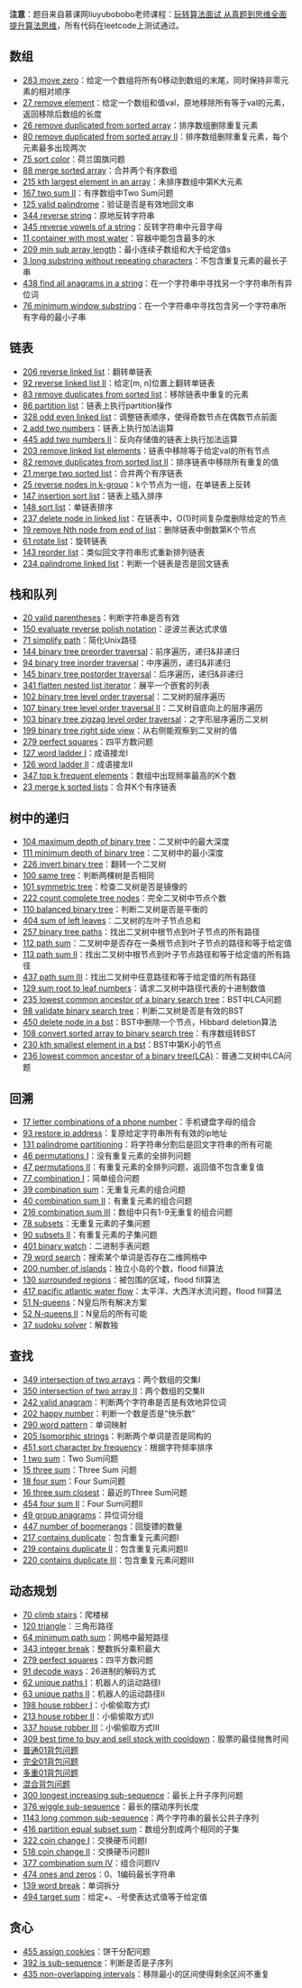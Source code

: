 **注意**：题目来自慕课网liuyubobobo老师课程：[玩转算法面试 从真题到思维全面提升算法思维](https://coding.imooc.com/class/82.html)，所有代码在leetcode上测试通过。

## 数组

-   [283 move zero](https://github.com/tanglei302wqy/notes/blob/master/%E7%8E%A9%E8%BD%AC%E7%AE%97%E6%B3%95%E9%9D%A2%E8%AF%95/src/array/Q01MoveZero.java)：给定一个数组将所有0移动到数组的末尾，同时保持非零元素的相对顺序
-   [27  remove element](https://github.com/tanglei302wqy/notes/blob/master/%E7%8E%A9%E8%BD%AC%E7%AE%97%E6%B3%95%E9%9D%A2%E8%AF%95/src/array/Q02RemoveElement.java)：给定一个数组和值val，原地移除所有等于val的元素，返回移除后数组的长度
-   [26 remove duplicated from sorted array](https://github.com/tanglei302wqy/notes/blob/master/%E7%8E%A9%E8%BD%AC%E7%AE%97%E6%B3%95%E9%9D%A2%E8%AF%95/src/array/Q03RemDupFromSortedArray.java)：排序数组删除重复元素
-   [80 remove duplicated from sorted array II](https://github.com/tanglei302wqy/notes/blob/master/%E7%8E%A9%E8%BD%AC%E7%AE%97%E6%B3%95%E9%9D%A2%E8%AF%95/src/array/Q04RemDupFromSortedArrayII.java)：排序数组删除重复元素，每个元素最多出现两次
-   [75 sort color](https://github.com/tanglei302wqy/notes/blob/master/%E7%8E%A9%E8%BD%AC%E7%AE%97%E6%B3%95%E9%9D%A2%E8%AF%95/src/array/Q05SortColor.java)：荷兰国旗问题
-   [88 merge sorted array](https://github.com/tanglei302wqy/notes/blob/master/%E7%8E%A9%E8%BD%AC%E7%AE%97%E6%B3%95%E9%9D%A2%E8%AF%95/src/array/Q06MergeSortedArray.java)：合并两个有序数组
-   [215 kth largest element in an array](https://github.com/tanglei302wqy/notes/blob/master/%E7%8E%A9%E8%BD%AC%E7%AE%97%E6%B3%95%E9%9D%A2%E8%AF%95/src/array/Q07KthLargestElemInArray.java)：未排序数组中第K大元素
-   [167 two sum II](https://github.com/tanglei302wqy/notes/blob/master/%E7%8E%A9%E8%BD%AC%E7%AE%97%E6%B3%95%E9%9D%A2%E8%AF%95/src/array/Q08TwoSumII.java)：有序数组中Two Sum问题
-   [125 valid palindrome](https://github.com/tanglei302wqy/notes/blob/master/%E7%8E%A9%E8%BD%AC%E7%AE%97%E6%B3%95%E9%9D%A2%E8%AF%95/src/array/Q09ValidPalindrome.java)：验证是否是有效地回文串
-   [344 reverse string](https://github.com/tanglei302wqy/notes/blob/master/%E7%8E%A9%E8%BD%AC%E7%AE%97%E6%B3%95%E9%9D%A2%E8%AF%95/src/array/Q10ReverseString.java)：原地反转字符串
-   [345 reverse vowels of a string](https://github.com/tanglei302wqy/notes/blob/master/%E7%8E%A9%E8%BD%AC%E7%AE%97%E6%B3%95%E9%9D%A2%E8%AF%95/src/array/Q11ReverseVowelOfString.java)：反转字符串中元音字母
-   [11 container with most water](https://github.com/tanglei302wqy/notes/blob/master/%E7%8E%A9%E8%BD%AC%E7%AE%97%E6%B3%95%E9%9D%A2%E8%AF%95/src/array/Q12ContainerWithMostWater.java)：容器中能包含最多的水
-   [209 min sub array length](https://github.com/tanglei302wqy/notes/blob/master/%E7%8E%A9%E8%BD%AC%E7%AE%97%E6%B3%95%E9%9D%A2%E8%AF%95/src/array/Q13MinSubArrayLength.java)：最小连续子数组和大于给定值s
-   [3 long substring without repeating characters](https://github.com/tanglei302wqy/notes/blob/master/%E7%8E%A9%E8%BD%AC%E7%AE%97%E6%B3%95%E9%9D%A2%E8%AF%95/src/array/Q14LongSubWithoutRepeate.java)：不包含重复元素的最长子串
-   [438 find all anagrams in a string](https://github.com/tanglei302wqy/notes/blob/master/%E7%8E%A9%E8%BD%AC%E7%AE%97%E6%B3%95%E9%9D%A2%E8%AF%95/src/array/Q15FindAllAnagrams.java)：在一个字符串中寻找另一个字符串所有异位词
-   [76 minimum window substring](https://github.com/tanglei302wqy/notes/blob/master/%E7%8E%A9%E8%BD%AC%E7%AE%97%E6%B3%95%E9%9D%A2%E8%AF%95/src/array/Q16MinWindowSubstring.java)：在一个字符串中寻找包含另一个字符串所有字母的最小子串



## 链表

-   [206 reverse linked list](https://github.com/tanglei302wqy/notes/blob/master/%E7%8E%A9%E8%BD%AC%E7%AE%97%E6%B3%95%E9%9D%A2%E8%AF%95/src/list/Q01ReverseList.java)：翻转单链表
-   [92 reverse linked list II](https://github.com/tanglei302wqy/notes/blob/master/%E7%8E%A9%E8%BD%AC%E7%AE%97%E6%B3%95%E9%9D%A2%E8%AF%95/src/list/Q02ReverseListII.java)：给定[m, n]位置上翻转单链表
-   [83 remove duplicates from sorted list](https://github.com/tanglei302wqy/notes/blob/master/%E7%8E%A9%E8%BD%AC%E7%AE%97%E6%B3%95%E9%9D%A2%E8%AF%95/src/list/Q03RemoveDupInSortedList.java)：移除链表中重复的元素
-   [86 partition list](https://github.com/tanglei302wqy/notes/blob/master/%E7%8E%A9%E8%BD%AC%E7%AE%97%E6%B3%95%E9%9D%A2%E8%AF%95/src/list/Q04PartitionList.java)：链表上执行partition操作
-   [328 odd even linked list](https://github.com/tanglei302wqy/notes/blob/master/%E7%8E%A9%E8%BD%AC%E7%AE%97%E6%B3%95%E9%9D%A2%E8%AF%95/src/list/Q05OddEvenList.java)：调整链表顺序，使得奇数节点在偶数节点前面
-   [2 add two numbers](https://github.com/tanglei302wqy/notes/blob/master/%E7%8E%A9%E8%BD%AC%E7%AE%97%E6%B3%95%E9%9D%A2%E8%AF%95/src/list/Q06AddTwoNumbers.java)：链表上执行加法运算
-   [445 add two numbers II](https://github.com/tanglei302wqy/notes/blob/master/%E7%8E%A9%E8%BD%AC%E7%AE%97%E6%B3%95%E9%9D%A2%E8%AF%95/src/list/Q07AddTwoNumbersII.java)：反向存储值的链表上执行加法运算
-   [203 remove linked list elements](https://github.com/tanglei302wqy/notes/blob/master/%E7%8E%A9%E8%BD%AC%E7%AE%97%E6%B3%95%E9%9D%A2%E8%AF%95/src/list/Q08RemoveElemInList.java)：链表中移除等于给定val的所有节点
-   [82 remove duplicates from sorted list II](https://github.com/tanglei302wqy/notes/blob/master/%E7%8E%A9%E8%BD%AC%E7%AE%97%E6%B3%95%E9%9D%A2%E8%AF%95/src/list/Q09RemoveElemInListII.java)：排序链表中移除所有重复的值
-   [21 merge two sorted list](https://github.com/tanglei302wqy/notes/blob/master/%E7%8E%A9%E8%BD%AC%E7%AE%97%E6%B3%95%E9%9D%A2%E8%AF%95/src/list/Q10MergeTwoSortedList.java)：合并两个有序链表
-   [25 reverse nodes in k-group](https://github.com/tanglei302wqy/notes/blob/master/%E7%8E%A9%E8%BD%AC%E7%AE%97%E6%B3%95%E9%9D%A2%E8%AF%95/src/list/Q11ReverseKGroupList.java)：k个节点为一组，在单链表上反转
-   [147 insertion sort list](https://github.com/tanglei302wqy/notes/blob/master/%E7%8E%A9%E8%BD%AC%E7%AE%97%E6%B3%95%E9%9D%A2%E8%AF%95/src/list/Q12InsertionSortList.java)：链表上插入排序
-   [148 sort list](https://github.com/tanglei302wqy/notes/blob/master/%E7%8E%A9%E8%BD%AC%E7%AE%97%E6%B3%95%E9%9D%A2%E8%AF%95/src/list/Q13SortList.java)：单链表排序
-   [237 delete node in linked list](https://github.com/tanglei302wqy/notes/blob/master/%E7%8E%A9%E8%BD%AC%E7%AE%97%E6%B3%95%E9%9D%A2%E8%AF%95/src/list/Q14DeleteNodeInList.java)：在链表中，O(1)时间复杂度删除给定的节点
-   [19 remove Nth node from end of list](https://github.com/tanglei302wqy/notes/blob/master/%E7%8E%A9%E8%BD%AC%E7%AE%97%E6%B3%95%E9%9D%A2%E8%AF%95/src/list/Q15RemoveNthNodeFromEnd.java)：删除链表中倒数第K个节点
-   [61 rotate list](https://github.com/tanglei302wqy/notes/blob/master/%E7%8E%A9%E8%BD%AC%E7%AE%97%E6%B3%95%E9%9D%A2%E8%AF%95/src/list/Q16RotateList.java)：旋转链表
-   [143 reorder list](https://github.com/tanglei302wqy/notes/blob/master/%E7%8E%A9%E8%BD%AC%E7%AE%97%E6%B3%95%E9%9D%A2%E8%AF%95/src/list/Q17ReorderList.java)：类似回文字符串形式重新排列链表
-   [234 palindrome linked list](https://github.com/tanglei302wqy/notes/blob/master/%E7%8E%A9%E8%BD%AC%E7%AE%97%E6%B3%95%E9%9D%A2%E8%AF%95/src/list/Q18PalindromeList.java)：判断一个链表是否是回文链表



## 栈和队列

-   [20 valid parentheses](https://github.com/tanglei302wqy/notes/blob/master/%E7%8E%A9%E8%BD%AC%E7%AE%97%E6%B3%95%E9%9D%A2%E8%AF%95/src/stack/Q01ValidParentheses.java)：判断字符串是否有效
-   [150 evaluate reverse polish notation](https://github.com/tanglei302wqy/notes/blob/master/%E7%8E%A9%E8%BD%AC%E7%AE%97%E6%B3%95%E9%9D%A2%E8%AF%95/src/stack/Q02EvalRPN.java)：逆波兰表达式求值
-   [71 simplify path](https://github.com/tanglei302wqy/notes/blob/master/%E7%8E%A9%E8%BD%AC%E7%AE%97%E6%B3%95%E9%9D%A2%E8%AF%95/src/stack/Q03SimplifyPath.java)：简化Unix路径
-   [144 binary tree preorder traversal](https://github.com/tanglei302wqy/notes/blob/master/%E7%8E%A9%E8%BD%AC%E7%AE%97%E6%B3%95%E9%9D%A2%E8%AF%95/src/stack/Q04PreorderTraversal.java)：前序遍历，递归&非递归
-   [94 binary tree inorder traversal](https://github.com/tanglei302wqy/notes/blob/master/%E7%8E%A9%E8%BD%AC%E7%AE%97%E6%B3%95%E9%9D%A2%E8%AF%95/src/stack/Q05InorderTraversal.java)：中序遍历，递归&非递归
-   [145 binary tree postorder traversal](https://github.com/tanglei302wqy/notes/blob/master/%E7%8E%A9%E8%BD%AC%E7%AE%97%E6%B3%95%E9%9D%A2%E8%AF%95/src/stack/Q06PostorderTraversal.java)：后序遍历，递归&非递归
-   [341 flatten nested list iterator](https://github.com/tanglei302wqy/notes/blob/master/%E7%8E%A9%E8%BD%AC%E7%AE%97%E6%B3%95%E9%9D%A2%E8%AF%95/src/stack/Q07FalttenNestedList.java)：展平一个嵌套的列表
-   [102 binary tree level order traversal](https://github.com/tanglei302wqy/notes/blob/master/%E7%8E%A9%E8%BD%AC%E7%AE%97%E6%B3%95%E9%9D%A2%E8%AF%95/src/queue/Q01BinaryTreeLevelOrderTraversalI.java)：二叉树的层序遍历
-   [107 binary tree level order traversal II](https://github.com/tanglei302wqy/notes/blob/master/%E7%8E%A9%E8%BD%AC%E7%AE%97%E6%B3%95%E9%9D%A2%E8%AF%95/src/queue/Q02BinaryTreeLevelOrderTraversalII.java)：二叉树自底向上的层序遍历
-   [103 binary tree zigzag level order traversal](https://github.com/tanglei302wqy/notes/blob/master/%E7%8E%A9%E8%BD%AC%E7%AE%97%E6%B3%95%E9%9D%A2%E8%AF%95/src/queue/Q03BinaryTreeZigzagLevelOrderTraversal.java)：之字形层序遍历二叉树
-   [199 binary tree right side view](https://github.com/tanglei302wqy/notes/blob/master/%E7%8E%A9%E8%BD%AC%E7%AE%97%E6%B3%95%E9%9D%A2%E8%AF%95/src/queue/Q04BinaryTreeRightSideView.java)：从右侧能观察到二叉树的值
-   [279 perfect squares](https://github.com/tanglei302wqy/notes/blob/master/%E7%8E%A9%E8%BD%AC%E7%AE%97%E6%B3%95%E9%9D%A2%E8%AF%95/src/queue/Q05PerfectSquares.java)：四平方数问题
-   [127 word ladder I](https://github.com/tanglei302wqy/notes/blob/master/%E7%8E%A9%E8%BD%AC%E7%AE%97%E6%B3%95%E9%9D%A2%E8%AF%95/src/queue/Q06WordLadderI.java)：成语接龙I
-   [126 word ladder II](https://github.com/tanglei302wqy/notes/blob/master/%E7%8E%A9%E8%BD%AC%E7%AE%97%E6%B3%95%E9%9D%A2%E8%AF%95/src/queue/Q07WordLadderII.java)：成语接龙II
-   [347 top k frequent elements](https://github.com/tanglei302wqy/notes/blob/master/%E7%8E%A9%E8%BD%AC%E7%AE%97%E6%B3%95%E9%9D%A2%E8%AF%95/src/queue/Q08TopKFreqElem.java)：数组中出现频率最高的K个数
-   [23 merge k sorted lists](https://github.com/tanglei302wqy/notes/blob/master/%E7%8E%A9%E8%BD%AC%E7%AE%97%E6%B3%95%E9%9D%A2%E8%AF%95/src/queue/Q09MergeKSortedList.java)：合并K个有序链表



## 树中的递归

-   [104 maximum depth of binary tree](https://github.com/tanglei302wqy/notes/blob/master/%E7%8E%A9%E8%BD%AC%E7%AE%97%E6%B3%95%E9%9D%A2%E8%AF%95/src/recursive/Q01MaxDepthOfBiTree.java)：二叉树中的最大深度
-   [111 minimum depth of binary tree](https://github.com/tanglei302wqy/notes/blob/master/%E7%8E%A9%E8%BD%AC%E7%AE%97%E6%B3%95%E9%9D%A2%E8%AF%95/src/recursive/Q02MinDepthOfBiTree.java)：二叉树中的最小深度
-   [226 invert binary tree](https://github.com/tanglei302wqy/notes/blob/master/%E7%8E%A9%E8%BD%AC%E7%AE%97%E6%B3%95%E9%9D%A2%E8%AF%95/src/recursive/Q03InvertBiTree.java)：翻转一个二叉树
-   [100 same tree](https://github.com/tanglei302wqy/notes/blob/master/%E7%8E%A9%E8%BD%AC%E7%AE%97%E6%B3%95%E9%9D%A2%E8%AF%95/src/recursive/Q04SameTree.java)：判断两棵树是否相同
-   [101 symmetric tree](https://github.com/tanglei302wqy/notes/blob/master/%E7%8E%A9%E8%BD%AC%E7%AE%97%E6%B3%95%E9%9D%A2%E8%AF%95/src/recursive/Q05SymmetricTree.java)：检查二叉树是否是镜像的
-   [222 count complete tree nodes](https://github.com/tanglei302wqy/notes/blob/master/%E7%8E%A9%E8%BD%AC%E7%AE%97%E6%B3%95%E9%9D%A2%E8%AF%95/src/recursive/Q06CountNodes.java)：完全二叉树中节点个数
-   [110 balanced binary tree](https://github.com/tanglei302wqy/notes/blob/master/%E7%8E%A9%E8%BD%AC%E7%AE%97%E6%B3%95%E9%9D%A2%E8%AF%95/src/recursive/Q07BalancedTree.java)：判断二叉树是否是平衡的
-   [404 sum of left leaves](https://github.com/tanglei302wqy/notes/blob/master/%E7%8E%A9%E8%BD%AC%E7%AE%97%E6%B3%95%E9%9D%A2%E8%AF%95/src/recursive/Q08SumOfLeftLeaves.java)：二叉树的左叶子节点总和
-   [257 binary tree paths](https://github.com/tanglei302wqy/notes/blob/master/%E7%8E%A9%E8%BD%AC%E7%AE%97%E6%B3%95%E9%9D%A2%E8%AF%95/src/recursive/Q09BiTreePath.java)：找出二叉树中根节点到叶子节点的所有路径
-   [112 path sum](https://github.com/tanglei302wqy/notes/blob/master/%E7%8E%A9%E8%BD%AC%E7%AE%97%E6%B3%95%E9%9D%A2%E8%AF%95/src/recursive/Q10PathSumI.java)：二叉树中是否存在一条根节点到叶子节点的路径和等于给定值
-   [113 path sum II](https://github.com/tanglei302wqy/notes/blob/master/%E7%8E%A9%E8%BD%AC%E7%AE%97%E6%B3%95%E9%9D%A2%E8%AF%95/src/recursive/Q11PathSumII.java)：找出二叉树中根节点到叶子节点路径和等于给定值的所有路径
-   [437 path sum III](https://github.com/tanglei302wqy/notes/blob/master/%E7%8E%A9%E8%BD%AC%E7%AE%97%E6%B3%95%E9%9D%A2%E8%AF%95/src/recursive/Q12PathSumIII.java)：找出二叉树中任意路径和等于给定值的所有路径
-   [129 sum root to leaf numbers](https://github.com/tanglei302wqy/notes/blob/master/%E7%8E%A9%E8%BD%AC%E7%AE%97%E6%B3%95%E9%9D%A2%E8%AF%95/src/recursive/Q13SumOfRootToLeaf.java)：请求二叉树中路径代表的十进制数值
-   [235 lowest common ancestor of a binary search tree](https://github.com/tanglei302wqy/notes/blob/master/%E7%8E%A9%E8%BD%AC%E7%AE%97%E6%B3%95%E9%9D%A2%E8%AF%95/src/recursive/Q14LcaOfBst.java)：BST中LCA问题
-   [98 validate binary search tree](https://github.com/tanglei302wqy/notes/blob/master/%E7%8E%A9%E8%BD%AC%E7%AE%97%E6%B3%95%E9%9D%A2%E8%AF%95/src/recursive/Q15ValidBst.java)：判断二叉树是否是有效的BST
-   [450 delete node in a bst](https://github.com/tanglei302wqy/notes/blob/master/%E7%8E%A9%E8%BD%AC%E7%AE%97%E6%B3%95%E9%9D%A2%E8%AF%95/src/recursive/Q16DeleteNodeInBst.java)：BST中删除一个节点，Hibbard deletion算法
-   [108 convert sorted array to binary search tree](https://github.com/tanglei302wqy/notes/blob/master/%E7%8E%A9%E8%BD%AC%E7%AE%97%E6%B3%95%E9%9D%A2%E8%AF%95/src/recursive/Q17CvtSortedArrayToBst.java)：有序数组转BST
-   [230 kth smallest element in a bst](https://github.com/tanglei302wqy/notes/blob/master/%E7%8E%A9%E8%BD%AC%E7%AE%97%E6%B3%95%E9%9D%A2%E8%AF%95/src/recursive/Q18KthSmallestElemInBst.java)：BST中第K小的节点
-   [236 lowest common ancestor of a binary tree(LCA)](https://github.com/tanglei302wqy/notes/blob/master/%E7%8E%A9%E8%BD%AC%E7%AE%97%E6%B3%95%E9%9D%A2%E8%AF%95/src/recursive/Q19LcaOfBt.java)：普通二叉树中LCA问题



## 回溯

-   [17 letter combinations of a phone number](https://github.com/tanglei302wqy/notes/blob/master/%E7%8E%A9%E8%BD%AC%E7%AE%97%E6%B3%95%E9%9D%A2%E8%AF%95/src/backtrace/Q01LetterCombination.java)：手机键盘字母的组合
-   [93 restore ip address](https://github.com/tanglei302wqy/notes/blob/master/%E7%8E%A9%E8%BD%AC%E7%AE%97%E6%B3%95%E9%9D%A2%E8%AF%95/src/backtrace/Q02RestoreIpAddress.java)：复原给定字符串所有有效的ip地址
-   [131 palindrome partitioning](https://github.com/tanglei302wqy/notes/blob/master/%E7%8E%A9%E8%BD%AC%E7%AE%97%E6%B3%95%E9%9D%A2%E8%AF%95/src/backtrace/Q03PalindromePartitioning.java)：将字符串分割后是回文字符串的所有可能
-   [46 permutations I](https://github.com/tanglei302wqy/notes/blob/master/%E7%8E%A9%E8%BD%AC%E7%AE%97%E6%B3%95%E9%9D%A2%E8%AF%95/src/backtrace/Q04PermutationsI.java)：没有重复元素的全排列问题
-   [47 permutations II](https://github.com/tanglei302wqy/notes/blob/master/%E7%8E%A9%E8%BD%AC%E7%AE%97%E6%B3%95%E9%9D%A2%E8%AF%95/src/backtrace/Q05PermutationsII.java)：有重复元素的全排列问题，返回值不包含重复值
-   [77 combination I](https://github.com/tanglei302wqy/notes/blob/master/%E7%8E%A9%E8%BD%AC%E7%AE%97%E6%B3%95%E9%9D%A2%E8%AF%95/src/backtrace/Q06CombinationsI.java)：简单组合问题
-   [39 combination sum](https://github.com/tanglei302wqy/notes/blob/master/%E7%8E%A9%E8%BD%AC%E7%AE%97%E6%B3%95%E9%9D%A2%E8%AF%95/src/backtrace/Q07CombinationSumI.java)：无重复元素的组合问题
-   [40 combination sum II](https://github.com/tanglei302wqy/notes/blob/master/%E7%8E%A9%E8%BD%AC%E7%AE%97%E6%B3%95%E9%9D%A2%E8%AF%95/src/backtrace/Q08CombinationSumII.java)：有重复元素的组合问题
-   [216 combination sum III](https://github.com/tanglei302wqy/notes/blob/master/%E7%8E%A9%E8%BD%AC%E7%AE%97%E6%B3%95%E9%9D%A2%E8%AF%95/src/backtrace/Q09CombinationSumIII.java)：数组中只有1-9无重复的组合问题
-   [78 subsets](https://github.com/tanglei302wqy/notes/blob/master/%E7%8E%A9%E8%BD%AC%E7%AE%97%E6%B3%95%E9%9D%A2%E8%AF%95/src/backtrace/Q10SubsetsI.java)：无重复元素的子集问题
-   [90 subsets II](https://github.com/tanglei302wqy/notes/blob/master/%E7%8E%A9%E8%BD%AC%E7%AE%97%E6%B3%95%E9%9D%A2%E8%AF%95/src/backtrace/Q11SubsetsII.java)：有重复元素的子集问题
-   [401 binary watch](https://github.com/tanglei302wqy/notes/blob/master/%E7%8E%A9%E8%BD%AC%E7%AE%97%E6%B3%95%E9%9D%A2%E8%AF%95/src/backtrace/Q12BinaryWatch.java)：二进制手表问题
-   [79 word search](https://github.com/tanglei302wqy/notes/blob/master/%E7%8E%A9%E8%BD%AC%E7%AE%97%E6%B3%95%E9%9D%A2%E8%AF%95/src/backtrace/Q13WordSearch.java)：搜索某个单词是否存在二维网格中
-   [200 number of islands](https://github.com/tanglei302wqy/notes/blob/master/%E7%8E%A9%E8%BD%AC%E7%AE%97%E6%B3%95%E9%9D%A2%E8%AF%95/src/backtrace/Q14NumberOfIslands.java)：独立小岛的个数，flood fill算法
-   [130 surrounded regions](https://github.com/tanglei302wqy/notes/blob/master/%E7%8E%A9%E8%BD%AC%E7%AE%97%E6%B3%95%E9%9D%A2%E8%AF%95/src/backtrace/Q15SurroundedRegions.java)：被包围的区域，flood fill算法
-   [417 pacific atlantic water flow](https://github.com/tanglei302wqy/notes/blob/master/%E7%8E%A9%E8%BD%AC%E7%AE%97%E6%B3%95%E9%9D%A2%E8%AF%95/src/backtrace/Q16PacificAtlanticWaterFlow.java)：太平洋、大西洋水流问题，flood fill算法
-   [51 N-queens](https://github.com/tanglei302wqy/notes/blob/master/%E7%8E%A9%E8%BD%AC%E7%AE%97%E6%B3%95%E9%9D%A2%E8%AF%95/src/backtrace/Q17NQueue.java)：N皇后所有解决方案
-   [52 N-queens II](https://github.com/tanglei302wqy/notes/blob/master/%E7%8E%A9%E8%BD%AC%E7%AE%97%E6%B3%95%E9%9D%A2%E8%AF%95/src/backtrace/Q18NQueueII.java)：N皇后的所有可能
-   [37 sudoku solver](https://github.com/tanglei302wqy/notes/blob/master/%E7%8E%A9%E8%BD%AC%E7%AE%97%E6%B3%95%E9%9D%A2%E8%AF%95/src/backtrace/Q19SudokuSolver.java)：解数独



## 查找

-   [349 intersection of two arrays](https://github.com/tanglei302wqy/notes/blob/master/%E7%8E%A9%E8%BD%AC%E7%AE%97%E6%B3%95%E9%9D%A2%E8%AF%95/src/search/Q01IntersectionOfTwoArray.java)：两个数组的交集I
-   [350 intersection of two array II](https://github.com/tanglei302wqy/notes/blob/master/%E7%8E%A9%E8%BD%AC%E7%AE%97%E6%B3%95%E9%9D%A2%E8%AF%95/src/search/Q02IntersectionOfTwoArrayII.java)：两个数组的交集II
-   [242 valid anagram](https://github.com/tanglei302wqy/notes/blob/master/%E7%8E%A9%E8%BD%AC%E7%AE%97%E6%B3%95%E9%9D%A2%E8%AF%95/src/search/Q03validAnagram.java)：判断两个字符串是否是有效地异位词
-   [202 happy number](https://github.com/tanglei302wqy/notes/blob/master/%E7%8E%A9%E8%BD%AC%E7%AE%97%E6%B3%95%E9%9D%A2%E8%AF%95/src/search/Q04HappyNumber.java)：判断一个数是否是“快乐数”
-   [290 word pattern](https://github.com/tanglei302wqy/notes/blob/master/%E7%8E%A9%E8%BD%AC%E7%AE%97%E6%B3%95%E9%9D%A2%E8%AF%95/src/search/Q05WordPattern.java)：单词映射
-   [205 Isomorphic strings](https://github.com/tanglei302wqy/notes/blob/master/%E7%8E%A9%E8%BD%AC%E7%AE%97%E6%B3%95%E9%9D%A2%E8%AF%95/src/search/Q06SomorphicString.java)：判断两个单词是否是同构的
-   [451 sort character by frequency](https://github.com/tanglei302wqy/notes/blob/master/%E7%8E%A9%E8%BD%AC%E7%AE%97%E6%B3%95%E9%9D%A2%E8%AF%95/src/search/Q07SortCharByFreq.java)：根据字符频率排序
-   [1 two sum](https://github.com/tanglei302wqy/notes/blob/master/%E7%8E%A9%E8%BD%AC%E7%AE%97%E6%B3%95%E9%9D%A2%E8%AF%95/src/search/Q08TwoSum.java)：Two Sum问题
-   [15 three sum](https://github.com/tanglei302wqy/notes/blob/master/%E7%8E%A9%E8%BD%AC%E7%AE%97%E6%B3%95%E9%9D%A2%E8%AF%95/src/search/Q09ThreeSum.java)：Three Sum 问题
-   [18 four sum](https://github.com/tanglei302wqy/notes/blob/master/%E7%8E%A9%E8%BD%AC%E7%AE%97%E6%B3%95%E9%9D%A2%E8%AF%95/src/search/Q10FourSum.java)：Four Sum问题
-   [16 three sum closest](https://github.com/tanglei302wqy/notes/blob/master/%E7%8E%A9%E8%BD%AC%E7%AE%97%E6%B3%95%E9%9D%A2%E8%AF%95/src/search/Q11ThreeSumClosest.java)：最近的Three Sum问题
-   [454 four sum II](https://github.com/tanglei302wqy/notes/blob/master/%E7%8E%A9%E8%BD%AC%E7%AE%97%E6%B3%95%E9%9D%A2%E8%AF%95/src/search/Q12FourSumII.java)：Four Sum问题II
-   [49 group anagrams](https://github.com/tanglei302wqy/notes/blob/master/%E7%8E%A9%E8%BD%AC%E7%AE%97%E6%B3%95%E9%9D%A2%E8%AF%95/src/search/Q13GroupAnagrams.java)：异位词分组
-   [447 number of boomerangs](https://github.com/tanglei302wqy/notes/blob/master/%E7%8E%A9%E8%BD%AC%E7%AE%97%E6%B3%95%E9%9D%A2%E8%AF%95/src/search/Q14NumberOfBoomerangs.java)：回旋镖的数量
-   [217 contains duplicate](https://github.com/tanglei302wqy/notes/blob/master/%E7%8E%A9%E8%BD%AC%E7%AE%97%E6%B3%95%E9%9D%A2%E8%AF%95/src/search/Q15ContainDuplicateI.java)：包含重复元素问题I
-   [219 contains duplicate II](https://github.com/tanglei302wqy/notes/blob/master/%E7%8E%A9%E8%BD%AC%E7%AE%97%E6%B3%95%E9%9D%A2%E8%AF%95/src/search/Q16ContainDuplicateII.java)：包含重复元素问题II
-   [220 contains duplicate III](https://github.com/tanglei302wqy/notes/blob/master/%E7%8E%A9%E8%BD%AC%E7%AE%97%E6%B3%95%E9%9D%A2%E8%AF%95/src/search/Q17ContainDuplicateIII.java)：包含重复元素问题III



## 动态规划

-   [70 climb stairs](https://github.com/tanglei302wqy/notes/blob/master/%E7%8E%A9%E8%BD%AC%E7%AE%97%E6%B3%95%E9%9D%A2%E8%AF%95/src/dp/Q01ClimbStairs.java)：爬楼梯
-   [120 triangle](https://github.com/tanglei302wqy/notes/blob/master/%E7%8E%A9%E8%BD%AC%E7%AE%97%E6%B3%95%E9%9D%A2%E8%AF%95/src/dp/Q02TriangleMinPathSum.java)：三角形路径
-   [64 minimum path sum](https://github.com/tanglei302wqy/notes/blob/master/%E7%8E%A9%E8%BD%AC%E7%AE%97%E6%B3%95%E9%9D%A2%E8%AF%95/src/dp/Q03MinPathSum.java)：网格中最短路径
-   [343 integer break](https://github.com/tanglei302wqy/notes/blob/master/%E7%8E%A9%E8%BD%AC%E7%AE%97%E6%B3%95%E9%9D%A2%E8%AF%95/src/dp/Q04IntegerBreak.java)：整数拆分乘积最大
-   [279 perfect squares](https://github.com/tanglei302wqy/notes/blob/master/%E7%8E%A9%E8%BD%AC%E7%AE%97%E6%B3%95%E9%9D%A2%E8%AF%95/src/dp/Q05PerfectSquares.java)：四平方数问题
-   [91 decode ways](https://github.com/tanglei302wqy/notes/blob/master/%E7%8E%A9%E8%BD%AC%E7%AE%97%E6%B3%95%E9%9D%A2%E8%AF%95/src/dp/Q06DecodeWay.java)：26进制的解码方式
-   [62 unique paths I](https://github.com/tanglei302wqy/notes/blob/master/%E7%8E%A9%E8%BD%AC%E7%AE%97%E6%B3%95%E9%9D%A2%E8%AF%95/src/dp/Q07UniquePathI.java)：机器人的运动路径I
-   [63 unique paths II](https://github.com/tanglei302wqy/notes/blob/master/%E7%8E%A9%E8%BD%AC%E7%AE%97%E6%B3%95%E9%9D%A2%E8%AF%95/src/dp/Q08UniquePathII.java)：机器人的运动路径II
-   [198 house robber I](https://github.com/tanglei302wqy/notes/blob/master/%E7%8E%A9%E8%BD%AC%E7%AE%97%E6%B3%95%E9%9D%A2%E8%AF%95/src/dp/Q09HouseRobberI.java)：小偷偷取方式I
-   [213 house robber II](https://github.com/tanglei302wqy/notes/blob/master/%E7%8E%A9%E8%BD%AC%E7%AE%97%E6%B3%95%E9%9D%A2%E8%AF%95/src/dp/Q10HouseRobberII.java)：小偷偷取方式II
-   [337 house robber III](https://github.com/tanglei302wqy/notes/blob/master/%E7%8E%A9%E8%BD%AC%E7%AE%97%E6%B3%95%E9%9D%A2%E8%AF%95/src/dp/Q11HouseRobberIII.java)：小偷偷取方式III
-   [309 best time to buy and sell stock with cooldown](https://github.com/tanglei302wqy/notes/blob/master/%E7%8E%A9%E8%BD%AC%E7%AE%97%E6%B3%95%E9%9D%A2%E8%AF%95/src/dp/Q12BestTimeForStock.java)：股票的最佳抛售时间
-   [普通01背包问题](https://github.com/tanglei302wqy/notes/blob/master/%E7%8E%A9%E8%BD%AC%E7%AE%97%E6%B3%95%E9%9D%A2%E8%AF%95/src/dp/Q13ZeroOneBag01.java)
-   [完全01背包问题](https://github.com/tanglei302wqy/notes/blob/master/%E7%8E%A9%E8%BD%AC%E7%AE%97%E6%B3%95%E9%9D%A2%E8%AF%95/src/dp/Q14ZeroOneBag02.java)
-   [多重01背包问题](https://github.com/tanglei302wqy/notes/blob/master/%E7%8E%A9%E8%BD%AC%E7%AE%97%E6%B3%95%E9%9D%A2%E8%AF%95/src/dp/Q15ZeroOneBag03.java)
-   [混合背包问题](https://github.com/tanglei302wqy/notes/blob/master/%E7%8E%A9%E8%BD%AC%E7%AE%97%E6%B3%95%E9%9D%A2%E8%AF%95/src/dp/Q16ZeroOneBag04.java)
-   [300 longest increasing sub-sequence](https://github.com/tanglei302wqy/notes/blob/master/%E7%8E%A9%E8%BD%AC%E7%AE%97%E6%B3%95%E9%9D%A2%E8%AF%95/src/dp/Q17LongestIncrSubsequence.java)：最长上升子序列问题
-   [376 wiggle sub-sequence](https://github.com/tanglei302wqy/notes/blob/master/%E7%8E%A9%E8%BD%AC%E7%AE%97%E6%B3%95%E9%9D%A2%E8%AF%95/src/dp/Q18WiggleSubsequence.java)：最长的摆动序列长度
-   [1143 long common sub-sequence](https://github.com/tanglei302wqy/notes/blob/master/%E7%8E%A9%E8%BD%AC%E7%AE%97%E6%B3%95%E9%9D%A2%E8%AF%95/src/dp/Q19LongCommonSequence.java)：两个字符串的最长公共子序列
-   [416 partition equal subset sum](https://github.com/tanglei302wqy/notes/blob/master/%E7%8E%A9%E8%BD%AC%E7%AE%97%E6%B3%95%E9%9D%A2%E8%AF%95/src/dp/Q20PartitionEqualSubsetSum.java)：数组分割成两个相同的子集
-   [322 coin change I](https://github.com/tanglei302wqy/notes/blob/master/%E7%8E%A9%E8%BD%AC%E7%AE%97%E6%B3%95%E9%9D%A2%E8%AF%95/src/dp/Q21CoinChangeI.java)：交换硬币问题I
-   [518 coin change II](https://github.com/tanglei302wqy/notes/blob/master/%E7%8E%A9%E8%BD%AC%E7%AE%97%E6%B3%95%E9%9D%A2%E8%AF%95/src/dp/Q22CoinChangeII.java)：交换硬币问题II
-   [377 combination sum IV](https://github.com/tanglei302wqy/notes/blob/master/%E7%8E%A9%E8%BD%AC%E7%AE%97%E6%B3%95%E9%9D%A2%E8%AF%95/src/dp/Q23CombinationSumIV.java)：组合问题IV
-   [474 ones and zeros](https://github.com/tanglei302wqy/notes/blob/master/%E7%8E%A9%E8%BD%AC%E7%AE%97%E6%B3%95%E9%9D%A2%E8%AF%95/src/dp/Q24ZerosAndOnes.java)：0、1编码最长字符串
-   [139 word break](https://github.com/tanglei302wqy/notes/blob/master/%E7%8E%A9%E8%BD%AC%E7%AE%97%E6%B3%95%E9%9D%A2%E8%AF%95/src/dp/Q25WordBreak.java)：单词拆分
-   [494 target sum](https://github.com/tanglei302wqy/notes/blob/master/%E7%8E%A9%E8%BD%AC%E7%AE%97%E6%B3%95%E9%9D%A2%E8%AF%95/src/dp/Q26TargetSum.java)：给定+、-号使表达式值等于给定值



## 贪心

-   [455 assign cookies](https://github.com/tanglei302wqy/notes/blob/master/%E7%8E%A9%E8%BD%AC%E7%AE%97%E6%B3%95%E9%9D%A2%E8%AF%95/src/greedy/Q01AssignCookies.java)：饼干分配问题
-   [392 is sub-sequence](https://github.com/tanglei302wqy/notes/blob/master/%E7%8E%A9%E8%BD%AC%E7%AE%97%E6%B3%95%E9%9D%A2%E8%AF%95/src/greedy/Q02IsSubsequence.java)：判断是否是子序列
-   [435 non-overlapping intervals](https://github.com/tanglei302wqy/notes/blob/master/%E7%8E%A9%E8%BD%AC%E7%AE%97%E6%B3%95%E9%9D%A2%E8%AF%95/src/greedy/Q03NonOverlappingIntervals.java)：移除最小的区间使得剩余区间不重复